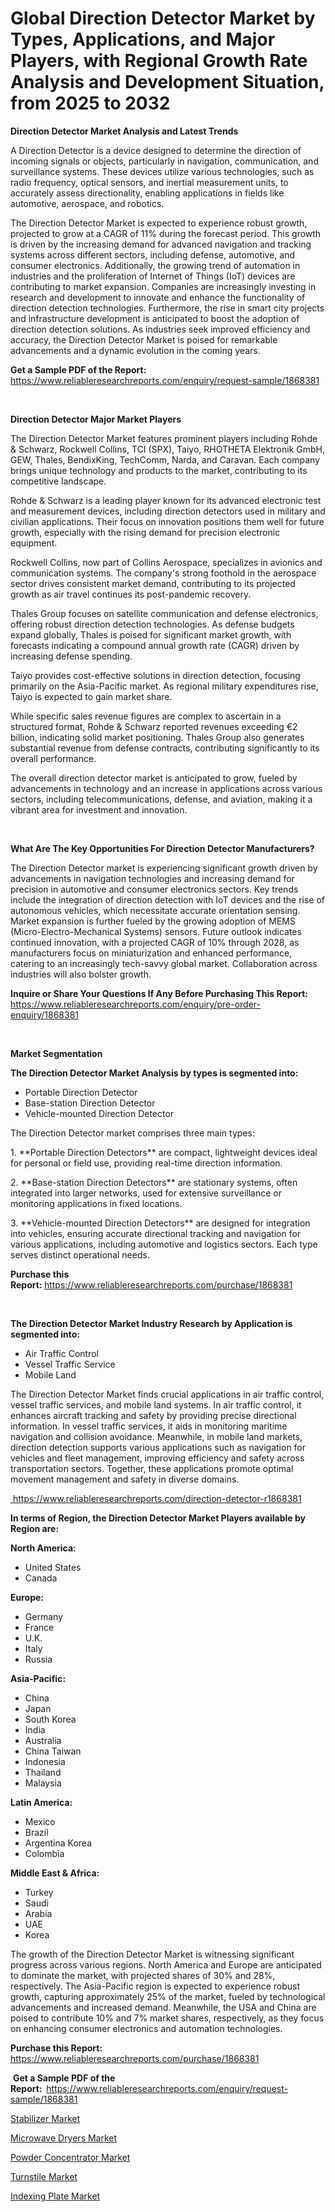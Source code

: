 <p><h1>Global Direction Detector Market by Types, Applications, and Major Players, with Regional Growth Rate Analysis and Development Situation, from 2025 to 2032</h1></p><p><strong>Direction Detector Market Analysis and Latest Trends</strong></p>
<p><p>A Direction Detector is a device designed to determine the direction of incoming signals or objects, particularly in navigation, communication, and surveillance systems. These devices utilize various technologies, such as radio frequency, optical sensors, and inertial measurement units, to accurately assess directionality, enabling applications in fields like automotive, aerospace, and robotics.</p><p>The Direction Detector Market is expected to experience robust growth, projected to grow at a CAGR of 11% during the forecast period. This growth is driven by the increasing demand for advanced navigation and tracking systems across different sectors, including defense, automotive, and consumer electronics. Additionally, the growing trend of automation in industries and the proliferation of Internet of Things (IoT) devices are contributing to market expansion. Companies are increasingly investing in research and development to innovate and enhance the functionality of direction detection technologies. Furthermore, the rise in smart city projects and infrastructure development is anticipated to boost the adoption of direction detection solutions. As industries seek improved efficiency and accuracy, the Direction Detector Market is poised for remarkable advancements and a dynamic evolution in the coming years.</p></p>
<p><strong>Get a Sample PDF of the Report:&nbsp;</strong> <a href="https://www.reliableresearchreports.com/enquiry/request-sample/1868381?utm_campaign=10&utm_medium=2&utm_source=Github&utm_content=ia&utm_term=16022025&utm_id=direction-detector">https://www.reliableresearchreports.com/enquiry/request-sample/1868381</a></p>
<p>&nbsp;</p>
<p><strong>Direction Detector Major Market Players</strong></p>
<p><p>The Direction Detector Market features prominent players including Rohde & Schwarz, Rockwell Collins, TCI (SPX), Taiyo, RHOTHETA Elektronik GmbH, GEW, Thales, BendixKing, TechComm, Narda, and Caravan. Each company brings unique technology and products to the market, contributing to its competitive landscape.</p><p>Rohde & Schwarz is a leading player known for its advanced electronic test and measurement devices, including direction detectors used in military and civilian applications. Their focus on innovation positions them well for future growth, especially with the rising demand for precision electronic equipment.</p><p>Rockwell Collins, now part of Collins Aerospace, specializes in avionics and communication systems. The company's strong foothold in the aerospace sector drives consistent market demand, contributing to its projected growth as air travel continues its post-pandemic recovery.</p><p>Thales Group focuses on satellite communication and defense electronics, offering robust direction detection technologies. As defense budgets expand globally, Thales is poised for significant market growth, with forecasts indicating a compound annual growth rate (CAGR) driven by increasing defense spending.</p><p>Taiyo provides cost-effective solutions in direction detection, focusing primarily on the Asia-Pacific market. As regional military expenditures rise, Taiyo is expected to gain market share.</p><p>While specific sales revenue figures are complex to ascertain in a structured format, Rohde & Schwarz reported revenues exceeding €2 billion, indicating solid market positioning. Thales Group also generates substantial revenue from defense contracts, contributing significantly to its overall performance.</p><p>The overall direction detector market is anticipated to grow, fueled by advancements in technology and an increase in applications across various sectors, including telecommunications, defense, and aviation, making it a vibrant area for investment and innovation.</p></p>
<p>&nbsp;</p>
<p><strong>What Are The Key Opportunities For Direction Detector Manufacturers?</strong></p>
<p><p>The Direction Detector market is experiencing significant growth driven by advancements in navigation technologies and increasing demand for precision in automotive and consumer electronics sectors. Key trends include the integration of direction detection with IoT devices and the rise of autonomous vehicles, which necessitate accurate orientation sensing. Market expansion is further fueled by the growing adoption of MEMS (Micro-Electro-Mechanical Systems) sensors. Future outlook indicates continued innovation, with a projected CAGR of 10% through 2028, as manufacturers focus on miniaturization and enhanced performance, catering to an increasingly tech-savvy global market. Collaboration across industries will also bolster growth.</p></p>
<p><strong>Inquire or Share Your Questions If Any Before Purchasing This Report:</strong> <a href="https://www.reliableresearchreports.com/enquiry/pre-order-enquiry/1868381?utm_campaign=10&utm_medium=2&utm_source=Github&utm_content=ia&utm_term=16022025&utm_id=direction-detector">https://www.reliableresearchreports.com/enquiry/pre-order-enquiry/1868381</a></p>
<p>&nbsp;</p>
<p><strong>Market Segmentation</strong></p>
<p><strong>The Direction Detector Market Analysis by types is segmented into:</strong></p>
<p><ul><li>Portable Direction Detector</li><li>Base-station Direction Detector</li><li>Vehicle-mounted Direction Detector</li></ul></p>
<p><p>The Direction Detector market comprises three main types: </p><p>1. **Portable Direction Detectors** are compact, lightweight devices ideal for personal or field use, providing real-time direction information.</p><p>2. **Base-station Direction Detectors** are stationary systems, often integrated into larger networks, used for extensive surveillance or monitoring applications in fixed locations.</p><p>3. **Vehicle-mounted Direction Detectors** are designed for integration into vehicles, ensuring accurate directional tracking and navigation for various applications, including automotive and logistics sectors. Each type serves distinct operational needs.</p></p>
<p><strong>Purchase this Report:&nbsp;</strong><a href="https://www.reliableresearchreports.com/purchase/1868381?utm_campaign=10&utm_medium=2&utm_source=Github&utm_content=ia&utm_term=16022025&utm_id=direction-detector">https://www.reliableresearchreports.com/purchase/1868381</a></p>
<p>&nbsp;</p>
<p><strong>The Direction Detector Market Industry Research by Application is segmented into:</strong></p>
<p><ul><li>Air Traffic Control</li><li>Vessel Traffic Service</li><li>Mobile Land</li></ul></p>
<p><p>The Direction Detector Market finds crucial applications in air traffic control, vessel traffic services, and mobile land systems. In air traffic control, it enhances aircraft tracking and safety by providing precise directional information. In vessel traffic services, it aids in monitoring maritime navigation and collision avoidance. Meanwhile, in mobile land markets, direction detection supports various applications such as navigation for vehicles and fleet management, improving efficiency and safety across transportation sectors. Together, these applications promote optimal movement management and safety in diverse domains.</p></p>
<p><a href="https://www.reliableresearchreports.com/direction-detector-r1868381?utm_campaign=10&utm_medium=2&utm_source=Github&utm_content=ia&utm_term=16022025&utm_id=direction-detector">&nbsp;https://www.reliableresearchreports.com/direction-detector-r1868381</a></p>
<p><strong>In terms of Region, the Direction Detector Market Players available by Region are:</strong></p>
<p>
    <p> <strong> North America: </strong>
        <ul>
            <li>United States</li>
            <li>Canada</li>
        </ul>
        </p> 
    <p> <strong> Europe: </strong>
        <ul>
            <li>Germany</li>
            <li>France</li>
            <li>U.K.</li>
            <li>Italy</li>
            <li>Russia</li>
        </ul>
        </p> 
    <p> <strong> Asia-Pacific: </strong>
        <ul>
            <li>China</li>
            <li>Japan</li>
            <li>South Korea</li>
            <li>India</li>
            <li>Australia</li>
            <li>China Taiwan</li>
            <li>Indonesia</li>
            <li>Thailand</li>
            <li>Malaysia</li>
        </ul>
        </p> 
    <p> <strong> Latin America: </strong>
        <ul>
            <li>Mexico</li>
            <li>Brazil</li>
            <li>Argentina Korea</li>
            <li>Colombia</li>
        </ul>
        </p> 
    <p> <strong> Middle East & Africa: </strong>
        <ul>
            <li>Turkey</li>
            <li>Saudi</li>
            <li>Arabia</li>
            <li>UAE</li>
            <li>Korea</li>
        </ul>
    </p>
    </p>
<p><p>The growth of the Direction Detector Market is witnessing significant progress across various regions. North America and Europe are anticipated to dominate the market, with projected shares of 30% and 28%, respectively. The Asia-Pacific region is expected to experience robust growth, capturing approximately 25% of the market, fueled by technological advancements and increased demand. Meanwhile, the USA and China are poised to contribute 10% and 7% market shares, respectively, as they focus on enhancing consumer electronics and automation technologies.</p></p>
<p><strong>Purchase this Report: </strong><a href="https://www.reliableresearchreports.com/purchase/1868381?utm_campaign=10&utm_medium=2&utm_source=Github&utm_content=ia&utm_term=16022025&utm_id=direction-detector">https://www.reliableresearchreports.com/purchase/1868381</a></p>
<p>&nbsp;<strong>Get a Sample PDF of the Report:&nbsp;&nbsp;</strong><a href="https://www.reliableresearchreports.com/enquiry/request-sample/1868381?utm_campaign=10&utm_medium=2&utm_source=Github&utm_content=ia&utm_term=16022025&utm_id=direction-detector">https://www.reliableresearchreports.com/enquiry/request-sample/1868381</a></p>
<p><strong></strong></p>
<p><p><a href="https://github.com/anuellaruska/Market-Research-Report-List-1/blob/main/stabilizer-market.md?utm_campaign=10&utm_medium=2&utm_source=Github&utm_content=ia&utm_term=16022025&utm_id=direction-detector">Stabilizer Market</a></p><p><a href="https://github.com/tselahiara/Market-Research-Report-List-1/blob/main/microwave-dryers-market.md?utm_campaign=10&utm_medium=2&utm_source=Github&utm_content=ia&utm_term=16022025&utm_id=direction-detector">Microwave Dryers Market</a></p><p><a href="https://github.com/waverlyam689/Market-Research-Report-List-1/blob/main/powder-concentrator-market.md?utm_campaign=10&utm_medium=2&utm_source=Github&utm_content=ia&utm_term=16022025&utm_id=direction-detector">Powder Concentrator Market</a></p><p><a href="https://github.com/boyermaragaret8392/Market-Research-Report-List-1/blob/main/turnstile-market.md?utm_campaign=10&utm_medium=2&utm_source=Github&utm_content=ia&utm_term=16022025&utm_id=direction-detector">Turnstile Market</a></p><p><a href="https://github.com/barnickclara79/Market-Research-Report-List-1/blob/main/indexing-plate-market.md?utm_campaign=10&utm_medium=2&utm_source=Github&utm_content=ia&utm_term=16022025&utm_id=direction-detector">Indexing Plate Market</a></p></p>
